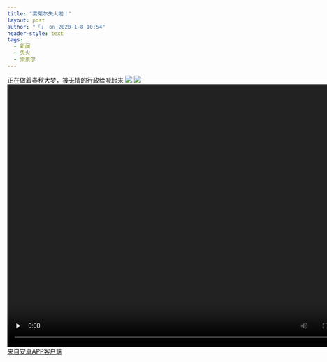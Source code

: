 ```yaml
---
title: "索莱尔失火啦！"
layout: post
author: "「」 on 2020-1-8 10:54"
header-style: text
tags:
  - 新闻
  - 失火
  - 索莱尔
---
```


<head></head>
<body>
  正在做着春秋大梦，被无情的行政给喊起来
 <img src="https://bbs.boniu555.info/public/emotion/face_006.png" onload="thumbImg(this)">
 <img src="https://bbs.boniu555.info/public/emotion/face_006.png" onload="thumbImg(this)">
 <br> 
 <video controls poster="http://image.sxmeihua.com/pic/20200107/1578395054610877_735.jpg" width="800px" height="600px" webkit-playsinline playsinline class="mag-video" preload="none" style="background-color: #222222"> 
  <source src="http://image.sxmeihua.com/video/20200107/1578395049570410_492.mp4" type="video/mp4"> 您的设备不支持视频标签。 
 </video>
 <br> 
 <div class="mag_viewthread"> 
  <a class="mag_text" target="_blank" href="https://app.boniu365.online/">来自安卓APP客户端</a> 
  <span id="magapp_qrcode_5937708" onmouseover="showMenu({'showid':this.id, 'menuid':'magapp_qrcode_download','fade':1, 'pos':'34'})" class="mag_qrcode"></span> 
 </div>
</body>


